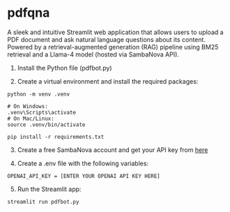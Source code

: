 # pdfqna
A sleek and intuitive Streamlit web application that allows users to upload a PDF document and ask natural language questions about its content. Powered by a retrieval-augmented generation (RAG) pipeline using BM25 retrieval and a Llama-4 model (hosted via SambaNova API).

1. Install the Python file (pdfbot.py)

2. Create a virtual environment and install the required packages:
```
python -m venv .venv

# On Windows:
.venv\Scripts\activate
# On Mac/Linux:
source .venv/bin/activate

pip install -r requirements.txt
```

3. Create a free SambaNova account and get your API key from [here](https://cloud.sambanova.ai/dashboard)

4. Create a .env file with the following variables:
```
OPENAI_API_KEY = [ENTER YOUR OPENAI API KEY HERE]
````

5. Run the Streamlit app:
```
streamlit run pdfbot.py
```
